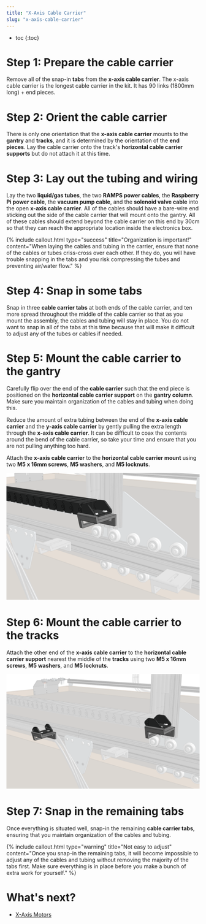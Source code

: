 ```yaml
---
title: "X-Axis Cable Carrier"
slug: "x-axis-cable-carrier"
---
```


* toc
{:toc}


# Step 1: Prepare the cable carrier

Remove all of the snap-in **tabs** from the **x-axis cable carrier**. The x-axis cable carrier is the longest cable carrier in the kit. It has 90 links (1800mm long) + end pieces.

# Step 2: Orient the cable carrier

There is only one orientation that the **x-axis cable carrier** mounts to the **gantry** and **tracks**, and it is determined by the orientation of the **end pieces**. Lay the cable carrier onto the track's **horizontal cable carrier supports** but do not attach it at this time.




# Step 3: Lay out the tubing and wiring

Lay the two **liquid/gas tubes**, the two **RAMPS power cables**, the **Raspberry Pi power cable**, the **vacuum pump cable**, and the **solenoid valve cable** into the open **x-axis cable carrier**. All of the cables should have a bare-wire end sticking out the side of the cable carrier that will mount onto the gantry. All of these cables should extend beyond the cable carrier on this end by 30cm so that they can reach the appropriate location inside the electronics box.




{%
include callout.html
type="success"
title="Organization is important!"
content="When laying the cables and tubing in the carrier, ensure that none of the cables or tubes criss-cross over each other. If they do, you will have trouble snapping in the tabs and you risk compressing the tubes and preventing air/water flow."
%}



# Step 4: Snap in some tabs

Snap in three **cable carrier tabs** at both ends of the cable carrier, and ten more spread throughout the middle of the cable carrier so that as you mount the assembly, the cables and tubing will stay in place. You do not want to snap in all of the tabs at this time because that will make it difficult to adjust any of the tubes or cables if needed.

# Step 5: Mount the cable carrier to the gantry

Carefully flip over the end of the **cable carrier** such that the end piece is positioned on the **horizontal cable carrier support** on the **gantry column**. Make sure you maintain organization of the cables and tubing when doing this.


Reduce the amount of extra tubing between the end of the **x-axis cable carrier** and the **y-axis cable carrier** by gently pulling the extra length through the **x-axis cable carrier**. It can be difficult to coax the contents around the bend of the cable carrier, so take your time and ensure that you are not pulling anything too hard.


Attach the **x-axis cable carrier** to the **horizontal cable carrier mount** using two **M5 x 16mm screws**, **M5 washers**, and **M5 locknuts**.

![x axis cc gantry mount.png](_images/x_axis_cc_gantry_mount.png)



# Step 6: Mount the cable carrier to the tracks

Attach the other end of the **x-axis cable carrier** to the **horizontal cable carrier support** nearest the middle of the **tracks** using two **M5 x 16mm screws**, **M5 washers**, and **M5 locknuts**.

![both x axis cc ends.png](_images/both_x_axis_cc_ends.png)



# Step 7: Snap in the remaining tabs

Once everything is situated well, snap-in the remaining **cable carrier tabs**, ensuring that you maintain organization of the cables and tubing.

{%
include callout.html
type="warning"
title="Not easy to adjust"
content="Once you snap-in the remaining tabs, it will become impossible to adjust any of the cables and tubing without removing the majority of the tabs first. Make sure everything is in place before you make a bunch of extra work for yourself."
%}





# What's next?

 * [X-Axis Motors](x-axis-motors.md)
